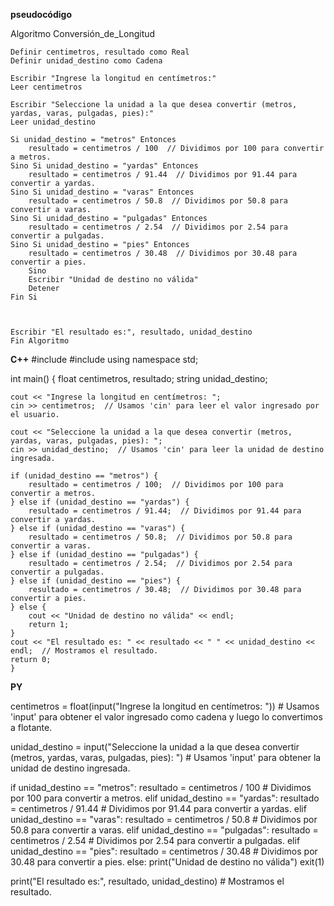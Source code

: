 **pseudocódigo**

Algoritmo Conversión_de_Longitud
    
    Definir centimetros, resultado como Real
    Definir unidad_destino como Cadena
    
    Escribir "Ingrese la longitud en centímetros:"
    Leer centimetros

    Escribir "Seleccione la unidad a la que desea convertir (metros, yardas, varas, pulgadas, pies):"
    Leer unidad_destino

    Si unidad_destino = "metros" Entonces
        resultado = centimetros / 100  // Dividimos por 100 para convertir a metros.
    Sino Si unidad_destino = "yardas" Entonces
        resultado = centimetros / 91.44  // Dividimos por 91.44 para convertir a yardas.
    Sino Si unidad_destino = "varas" Entonces
        resultado = centimetros / 50.8  // Dividimos por 50.8 para convertir a varas.
    Sino Si unidad_destino = "pulgadas" Entonces
        resultado = centimetros / 2.54  // Dividimos por 2.54 para convertir a pulgadas.
    Sino Si unidad_destino = "pies" Entonces
        resultado = centimetros / 30.48  // Dividimos por 30.48 para convertir a pies.
        Sino
        Escribir "Unidad de destino no válida"
        Detener
    Fin Si
    


    Escribir "El resultado es:", resultado, unidad_destino
    Fin Algoritmo
    
**C++**
#include <iostream>
#include <string>
using namespace std;

int main() {
    float centimetros, resultado;
    string unidad_destino;

    cout << "Ingrese la longitud en centímetros: ";
    cin >> centimetros;  // Usamos 'cin' para leer el valor ingresado por el usuario.

    cout << "Seleccione la unidad a la que desea convertir (metros, yardas, varas, pulgadas, pies): ";
    cin >> unidad_destino;  // Usamos 'cin' para leer la unidad de destino ingresada.

    if (unidad_destino == "metros") {
        resultado = centimetros / 100;  // Dividimos por 100 para convertir a metros.
    } else if (unidad_destino == "yardas") {
        resultado = centimetros / 91.44;  // Dividimos por 91.44 para convertir a yardas.
    } else if (unidad_destino == "varas") {
        resultado = centimetros / 50.8;  // Dividimos por 50.8 para convertir a varas.
    } else if (unidad_destino == "pulgadas") {
        resultado = centimetros / 2.54;  // Dividimos por 2.54 para convertir a pulgadas.
    } else if (unidad_destino == "pies") {
        resultado = centimetros / 30.48;  // Dividimos por 30.48 para convertir a pies.
    } else {
        cout << "Unidad de destino no válida" << endl;
        return 1;
    }
    cout << "El resultado es: " << resultado << " " << unidad_destino << endl;  // Mostramos el resultado.
    return 0;
    }


**PY**

centimetros = float(input("Ingrese la longitud en centímetros: "))  # Usamos 'input' para obtener el valor ingresado como cadena y luego lo convertimos a flotante.

unidad_destino = input("Seleccione la unidad a la que desea convertir (metros, yardas, varas, pulgadas, pies): ")  # Usamos 'input' para obtener la unidad de destino ingresada.

if unidad_destino == "metros":
    resultado = centimetros / 100  # Dividimos por 100 para convertir a metros.
elif unidad_destino == "yardas":
    resultado = centimetros / 91.44  # Dividimos por 91.44 para convertir a yardas.
elif unidad_destino == "varas":
    resultado = centimetros / 50.8  # Dividimos por 50.8 para convertir a varas.
elif unidad_destino == "pulgadas":
    resultado = centimetros / 2.54  # Dividimos por 2.54 para convertir a pulgadas.
elif unidad_destino == "pies":
    resultado = centimetros / 30.48  # Dividimos por 30.48 para convertir a pies.
else:
    print("Unidad de destino no válida")
    exit(1)

print("El resultado es:", resultado, unidad_destino)  # Mostramos el resultado.
    
    
